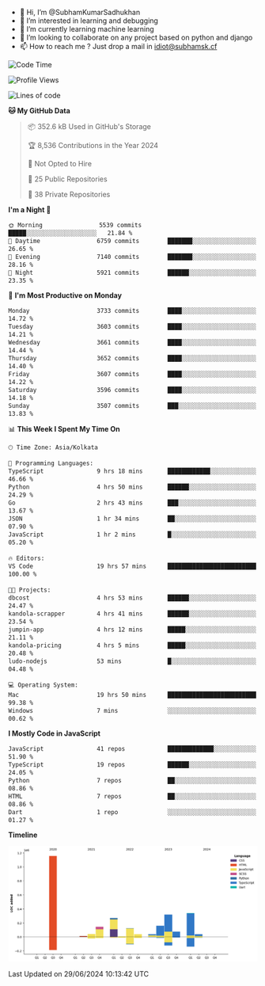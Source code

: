 - 👋 Hi, I’m @SubhamKumarSadhukhan
- 👀 I’m interested in learning and debugging
- 🌱 I’m currently learning machine learning
- 💞️ I’m looking to collaborate on any project based on python and django
- 📫 How to reach me ?
      Just drop a mail in idiot@subhamsk.cf

<!---
SubhamKumarSadhukhan/SubhamKumarSadhukhan is a ✨ special ✨ repository because its `README.md` (this file) appears on your GitHub profile.
You can click the Preview link to take a look at your changes.
--->


<!--START_SECTION:waka-->
![Code Time](http://img.shields.io/badge/Code%20Time-2%2C274%20hrs%2040%20mins-blue)

![Profile Views](http://img.shields.io/badge/Profile%20Views-0-blue)

![Lines of code](https://img.shields.io/badge/From%20Hello%20World%20I%27ve%20Written-2.7%20million%20lines%20of%20code-blue)

**🐱 My GitHub Data** 

> 📦 352.6 kB Used in GitHub's Storage 
 > 
> 🏆 8,536 Contributions in the Year 2024
 > 
> 🚫 Not Opted to Hire
 > 
> 📜 25 Public Repositories 
 > 
> 🔑 38 Private Repositories 
 > 
**I'm a Night 🦉** 

```text
🌞 Morning                5539 commits        █████░░░░░░░░░░░░░░░░░░░░   21.84 % 
🌆 Daytime                6759 commits        ███████░░░░░░░░░░░░░░░░░░   26.65 % 
🌃 Evening                7140 commits        ███████░░░░░░░░░░░░░░░░░░   28.16 % 
🌙 Night                  5921 commits        ██████░░░░░░░░░░░░░░░░░░░   23.35 % 
```
📅 **I'm Most Productive on Monday** 

```text
Monday                   3733 commits        ████░░░░░░░░░░░░░░░░░░░░░   14.72 % 
Tuesday                  3603 commits        ████░░░░░░░░░░░░░░░░░░░░░   14.21 % 
Wednesday                3661 commits        ████░░░░░░░░░░░░░░░░░░░░░   14.44 % 
Thursday                 3652 commits        ████░░░░░░░░░░░░░░░░░░░░░   14.40 % 
Friday                   3607 commits        ████░░░░░░░░░░░░░░░░░░░░░   14.22 % 
Saturday                 3596 commits        ████░░░░░░░░░░░░░░░░░░░░░   14.18 % 
Sunday                   3507 commits        ███░░░░░░░░░░░░░░░░░░░░░░   13.83 % 
```


📊 **This Week I Spent My Time On** 

```text
🕑︎ Time Zone: Asia/Kolkata

💬 Programming Languages: 
TypeScript               9 hrs 18 mins       ████████████░░░░░░░░░░░░░   46.66 % 
Python                   4 hrs 50 mins       ██████░░░░░░░░░░░░░░░░░░░   24.29 % 
Go                       2 hrs 43 mins       ███░░░░░░░░░░░░░░░░░░░░░░   13.67 % 
JSON                     1 hr 34 mins        ██░░░░░░░░░░░░░░░░░░░░░░░   07.90 % 
JavaScript               1 hr 2 mins         █░░░░░░░░░░░░░░░░░░░░░░░░   05.20 % 

🔥 Editors: 
VS Code                  19 hrs 57 mins      █████████████████████████   100.00 % 

🐱‍💻 Projects: 
dbcost                   4 hrs 53 mins       ██████░░░░░░░░░░░░░░░░░░░   24.47 % 
kandola-scrapper         4 hrs 41 mins       ██████░░░░░░░░░░░░░░░░░░░   23.54 % 
jumpin-app               4 hrs 12 mins       █████░░░░░░░░░░░░░░░░░░░░   21.11 % 
kandola-pricing          4 hrs 5 mins        █████░░░░░░░░░░░░░░░░░░░░   20.48 % 
ludo-nodejs              53 mins             █░░░░░░░░░░░░░░░░░░░░░░░░   04.48 % 

💻 Operating System: 
Mac                      19 hrs 50 mins      █████████████████████████   99.38 % 
Windows                  7 mins              ░░░░░░░░░░░░░░░░░░░░░░░░░   00.62 % 
```

**I Mostly Code in JavaScript** 

```text
JavaScript               41 repos            █████████████░░░░░░░░░░░░   51.90 % 
TypeScript               19 repos            ██████░░░░░░░░░░░░░░░░░░░   24.05 % 
Python                   7 repos             ██░░░░░░░░░░░░░░░░░░░░░░░   08.86 % 
HTML                     7 repos             ██░░░░░░░░░░░░░░░░░░░░░░░   08.86 % 
Dart                     1 repo              ░░░░░░░░░░░░░░░░░░░░░░░░░   01.27 % 
```



**Timeline**

![Lines of Code chart](https://raw.githubusercontent.com/SubhamKumarSadhukhan/SubhamKumarSadhukhan/main/assets/bar_graph.png)


 Last Updated on 29/06/2024 10:13:42 UTC
<!--END_SECTION:waka-->
